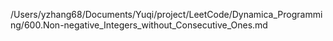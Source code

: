 /Users/yzhang68/Documents/Yuqi/project/LeetCode/Dynamica_Programming/600.Non-negative_Integers_without_Consecutive_Ones.md